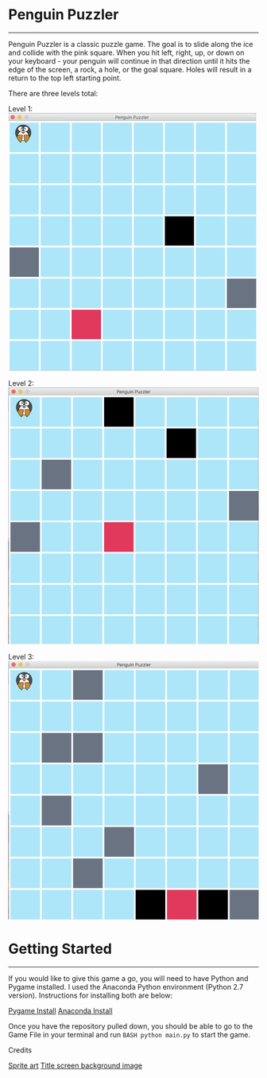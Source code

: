 # Penguin Puzzler
-----------------

Penguin Puzzler is a classic puzzle game. The goal is to slide along the ice and collide with the pink square. When you hit left, right, up, or down on your keyboard - your penguin will continue in that direction until it hits the edge of the screen, a rock, a hole, or the goal square. Holes will result in a return to the top left starting point. 

There are three levels total:

Level 1:
![Level 1 of Penguin Puzzler](/Level1.png "Level 1")

Level 2:
![Level 2 of Penguin Puzzler](/Level2.png "Level 2")

Level 3:
![Level 3 of Penguin Puzzler](/Level3.png "Level 3")

# Getting Started
-----------------
If you would like to give this game a go, you will need to have Python and Pygame installed. I used the Anaconda Python environment (Python 2.7 version). Instructions for installing both are below:

[Pygame Install](https://www.pygame.org/wiki/GettingStarted)
[Anaconda Install](https://www.anaconda.com/download/#macos)

Once you have the repository pulled down, you should be able to go to the Game File in your terminal and run ```BASH python main.py``` to start the game.

Credits

[Sprite art](https://opengameart.org/content/cute-penguins)
[Title screen background image](https://opengameart.org/content/frozen-lake)
